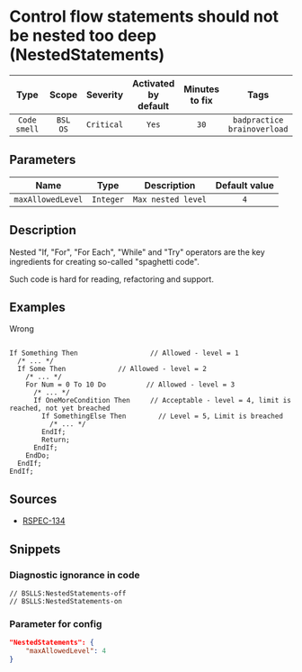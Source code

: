 # Control flow statements should not be nested too deep (NestedStatements)

|     Type     |        Scope        |  Severity  |    Activated<br>by default    |    Minutes<br>to fix    |                  Tags                  |
|:------------:|:-------------------:|:----------:|:-----------------------------:|:-----------------------:|:--------------------------------------:|
| `Code smell` |    `BSL`<br>`OS`    | `Critical` |             `Yes`             |          `30`           |    `badpractice`<br>`brainoverload`    |

## Parameters 


|       Name        |   Type    |    Description     | Default value |
|:-----------------:|:---------:|:------------------:|:-------------:|
| `maxAllowedLevel` | `Integer` | `Max nested level` |      `4`      |
<!-- Блоки выше заполняются автоматически, не трогать -->
## Description

Nested "If, "For", "For Each", "While" and "Try" operators are the key ingredients for creating so-called "spaghetti code".

Such code is hard for reading, refactoring and support.

## Examples

Wrong

```bsl

If Something Then                  // Allowed - level = 1
  /* ... */
  If Some Then             // Allowed - level = 2
    /* ... */
    For Num = 0 To 10 Do          // Allowed - level = 3
      /* ... */
      If OneMoreCondition Then     // Acceptable - level = 4, limit is reached, not yet breached
        If SomethingElse Then        // Level = 5, Limit is breached
          /* ... */
        EndIf;
        Return;
      EndIf;
    EndDo;
  EndIf;
EndIf;

```

## Sources

* [RSPEC-134](https://rules.sonarsource.com/java/RSPEC-134)

## Snippets

<!-- Блоки ниже заполняются автоматически, не трогать -->
### Diagnostic ignorance in code

```bsl
// BSLLS:NestedStatements-off
// BSLLS:NestedStatements-on
```

### Parameter for config

```json
"NestedStatements": {
    "maxAllowedLevel": 4
}
```
